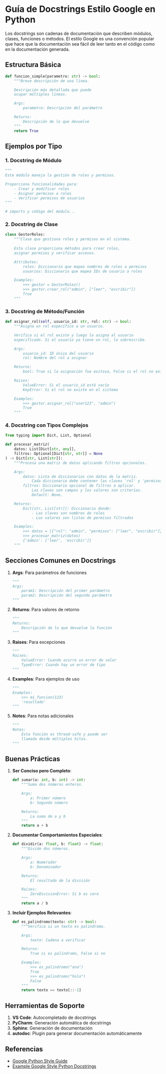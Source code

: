 # Guía de Docstrings Estilo Google en Python

Los docstrings son cadenas de documentación que describen módulos, clases, funciones o métodos. El estilo Google es una convención popular que hace que la documentación sea fácil de leer tanto en el código como en la documentación generada.

## Estructura Básica

```python
def funcion_simple(parametro: str) -> bool:
    """Breve descripción de una línea.

    Descripción más detallada que puede
    ocupar múltiples líneas.

    Args:
        parametro: Descripción del parámetro

    Returns:
        Descripción de lo que devuelve
    """
    return True
```

## Ejemplos por Tipo

### 1. Docstring de Módulo
```python
"""
Este módulo maneja la gestión de roles y permisos.

Proporciona funcionalidades para:
    - Crear y modificar roles
    - Asignar permisos a roles
    - Verificar permisos de usuarios
"""

# imports y código del módulo...
```

### 2. Docstring de Clase
```python
class GestorRoles:
    """Clase que gestiona roles y permisos en el sistema.
    
    Esta clase proporciona métodos para crear roles,
    asignar permisos y verificar accesos.

    Attributes:
        roles: Diccionario que mapea nombres de roles a permisos
        usuarios: Diccionario que mapea IDs de usuario a roles

    Examples:
        >>> gestor = GestorRoles()
        >>> gestor.crear_rol("admin", ["leer", "escribir"])
        True
    """
```

### 3. Docstring de Método/Función
```python
def asignar_rol(self, usuario_id: str, rol: str) -> bool:
    """Asigna un rol específico a un usuario.

    Verifica si el rol existe y luego lo asigna al usuario
    especificado. Si el usuario ya tiene un rol, lo sobrescribe.

    Args:
        usuario_id: ID único del usuario
        rol: Nombre del rol a asignar

    Returns:
        bool: True si la asignación fue exitosa, False si el rol no existe

    Raises:
        ValueError: Si el usuario_id está vacío
        KeyError: Si el rol no existe en el sistema

    Examples:
        >>> gestor.asignar_rol("user123", "admin")
        True
    """
```

### 4. Docstring con Tipos Complejos
```python
from typing import Dict, List, Optional

def procesar_matriz(
    datos: List[Dict[str, any]],
    filtros: Optional[Dict[str, str]] = None
) -> Dict[str, List[str]]:
    """Procesa una matriz de datos aplicando filtros opcionales.

    Args:
        datos: Lista de diccionarios con datos de la matriz.
            Cada diccionario debe contener las claves 'rol' y 'permisos'.
        filtros: Diccionario opcional de filtros a aplicar.
            Las claves son campos y los valores son criterios.
            Default: None.

    Returns:
        Dict[str, List[str]]: Diccionario donde:
            - Las claves son nombres de roles
            - Los valores son listas de permisos filtrados

    Examples:
        >>> datos = [{"rol": "admin", "permisos": ["leer", "escribir"]}]
        >>> procesar_matriz(datos)
        {'admin': ['leer', 'escribir']}
    """
```

## Secciones Comunes en Docstrings

1. **Args**: Para parámetros de funciones
   ```python
   """
   Args:
       param1: Descripción del primer parámetro
       param2: Descripción del segundo parámetro
   """
   ```

2. **Returns**: Para valores de retorno
   ```python
   """
   Returns:
       Descripción de lo que devuelve la función
   """
   ```

3. **Raises**: Para excepciones
   ```python
   """
   Raises:
       ValueError: Cuando ocurre un error de valor
       TypeError: Cuando hay un error de tipo
   """
   ```

4. **Examples**: Para ejemplos de uso
   ```python
   """
   Examples:
       >>> mi_funcion(123)
       'resultado'
   """
   ```

5. **Notes**: Para notas adicionales
   ```python
   """
   Notes:
       Esta función es thread-safe y puede ser
       llamada desde múltiples hilos.
   """
   ```

## Buenas Prácticas

1. **Ser Conciso pero Completo**:
   ```python
   def sumar(a: int, b: int) -> int:
       """Suma dos números enteros.

       Args:
           a: Primer número
           b: Segundo número

       Returns:
           La suma de a y b
       """
       return a + b
   ```

2. **Documentar Comportamientos Especiales**:
   ```python
   def dividir(a: float, b: float) -> float:
       """Divide dos números.

       Args:
           a: Numerador
           b: Denominador

       Returns:
           El resultado de la división

       Raises:
           ZeroDivisionError: Si b es cero
       """
       return a / b
   ```

3. **Incluir Ejemplos Relevantes**:
   ```python
   def es_palindromo(texto: str) -> bool:
       """Verifica si un texto es palíndromo.

       Args:
           texto: Cadena a verificar

       Returns:
           True si es palíndromo, False si no

       Examples:
           >>> es_palindromo("ana")
           True
           >>> es_palindromo("hola")
           False
       """
       return texto == texto[::-1]
   ```

## Herramientas de Soporte

1. **VS Code**: Autocompletado de docstrings
2. **PyCharm**: Generación automática de docstrings
3. **Sphinx**: Generación de documentación
4. **autodoc**: Plugin para generar documentación automáticamente

## Referencias
- [Google Python Style Guide](https://google.github.io/styleguide/pyguide.html#38-comments-and-docstrings)
- [Example Google Style Python Docstrings](https://sphinxcontrib-napoleon.readthedocs.io/en/latest/example_google.html)

